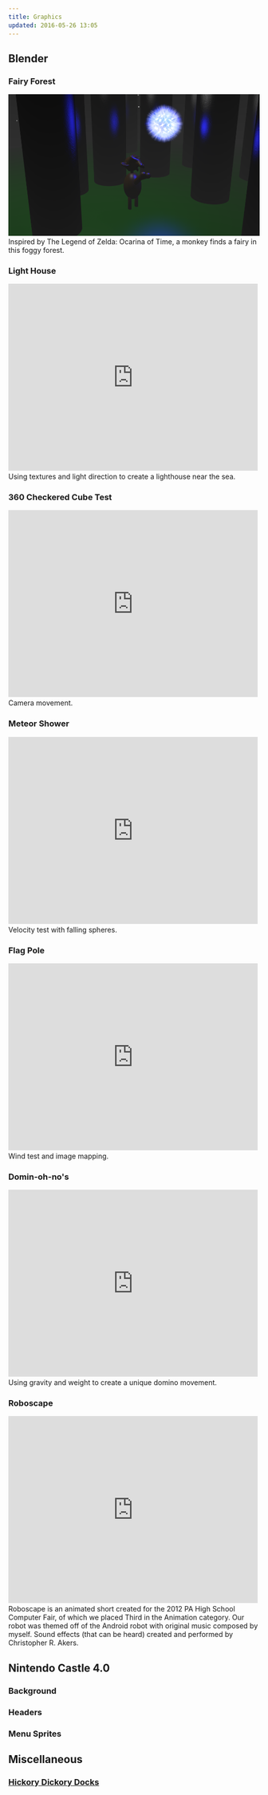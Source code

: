 ```yaml
---
title: Graphics
updated: 2016-05-26 13:05
---
```


## Blender

### Fairy Forest

![Light House](../assets/fairy_forest.png)
Inspired by The Legend of Zelda: Ocarina of Time, a monkey finds a fairy in this foggy forest.

### Light House

<iframe src="http://www.schooltube.com/embed_force/5617d6c7a4604b099ea8/" width="500" height="375" frameborder="0" allowfullscreen="allowfullscreen"></iframe>
Using textures and light direction to create a lighthouse near the sea.

### 360 Checkered Cube Test

<iframe src="http://www.schooltube.com/embed_force/afec8b6d4a4348bd9602/" width="500" height="375" frameborder="0" allowfullscreen="allowfullscreen"></iframe>
Camera movement.

### Meteor Shower

<iframe src="http://www.schooltube.com/embed_force/46a9fe92331c41a28626/" width="500" height="375" frameborder="0" allowfullscreen="allowfullscreen"></iframe>
Velocity test with falling spheres.

### Flag Pole

<iframe src="http://www.schooltube.com/embed_force/368f928174e04875b788/" width="500" height="375" frameborder="0" allowfullscreen="allowfullscreen"></iframe>
Wind test and image mapping.

### Domin-oh-no's

<iframe src="http://www.schooltube.com/embed_force/54aa04cc08524a5b95fd/" width="500" height="375" frameborder="0" allowfullscreen="allowfullscreen"></iframe>
Using gravity and weight to create a unique domino movement.

### Roboscape

<iframe src="http://www.schooltube.com/embed_force/bad25c36cf774cb1a82e/" width="500" height="375" frameborder="0" allowfullscreen="allowfullscreen"></iframe>
Roboscape is an animated short created for the 2012 PA High School Computer Fair, of which we placed Third in the Animation category. Our robot was themed off of the Android robot with original music composed by myself. Sound effects (that can be heard) created and performed by Christopher R. Akers.

## Nintendo Castle 4.0



### Background

### Headers

### Menu Sprites

## Miscellaneous

### [Hickory Dickory Docks](../assets/ryan_hammett_HDD.swf)
